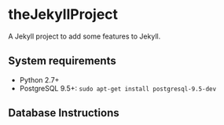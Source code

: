 # theJekyllProject
A Jekyll project to add some features to Jekyll.

## System requirements

- Python 2.7+
- PostgreSQL 9.5+: `sudo apt-get install postgresql-9.5-dev`

## Database Instructions
